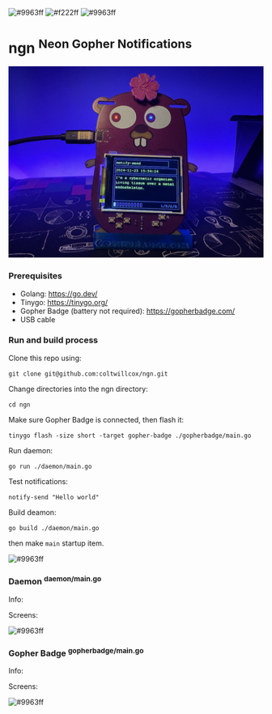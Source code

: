 ![#9963ff](https://placehold.co/800x15/9963ff/9963ff.png)
![#f222ff](https://placehold.co/800x150/161925/f222ff.png?text=ngn&font=raleway)
![#9963ff](https://placehold.co/800x15/9963ff/9963ff.png)

# ngn <sup>Neon Gopher Notifications</sup>

<img src="https://raw.githubusercontent.com/coltwillcox/ngn/master/pictures/badge-0.jpg" width="800">

### Prerequisites

-   Golang: https://go.dev/
-   Tinygo: https://tinygo.org/
-   Gopher Badge (battery not required): https://gopherbadge.com/
-   USB cable

### Run and build process

Clone this repo using:
```shell
git clone git@github.com:coltwillcox/ngn.git
```

Change directories into the ngn directory:
```shell
cd ngn
```

Make sure Gopher Badge is connected, then flash it:
```shell
tinygo flash -size short -target gopher-badge ./gopherbadge/main.go
```

Run daemon:
```shell
go run ./daemon/main.go 
```

Test notifications:
```shell
notify-send "Hello world"
```

Build deamon:
```shell
go build ./daemon/main.go 
```
then make `main` startup item.

![#9963ff](https://placehold.co/800x15/9963ff/9963ff.png)

### Daemon <sup>daemon/main.go</sup>

Info:

Screens:

![#9963ff](https://placehold.co/800x15/9963ff/9963ff.png)

### Gopher Badge <sup>gopherbadge/main.go</sup>

Info:

Screens:

![#9963ff](https://placehold.co/800x15/9963ff/9963ff.png)
